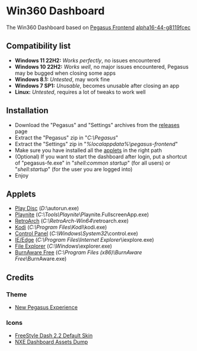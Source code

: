 # Win360 Dashboard
The Win360 Dashboard based on [Pegasus Frontend](https://pegasus-frontend.org/) [alpha16-44-g8119fcec](https://github.com/mmatyas/pegasus-frontend/releases/download/continuous/pegasus-fe_alpha16-44-g8119fcec_win-mingw-static.zip)
## Compatibility list
- **Windows 11 22H2:** *Works perfectly*, no issues encountered
- **Windows 10 22H2:** *Works well*, no major issues encountered, Pegasus may be bugged when closing some apps
- **Windows 8.1:** *Untested*, may work fine
- **Windows 7 SP1:** *Unusable*, becomes unusable after closing an app
- **Linux:** *Untested*, requires a lot of tweaks to work well
## Installation
- Download the "Pegasus" and "Settings" archives from the [releases](https://github.com/Win-360/Dashboard/releases) page 
- Extract the "Pegasus" zip in "*C:\Pegasus*"
- Extract the "Settings" zip in "*%localappdata%\pegasus-frontend*"
- Make sure you have installed all the [applets](#applets) in the right path
- (Optional) If you want to start the dashboard after login, put a shortcut of "pegasus-fe.exe" in "*shell:common startup*" (for all users) or "*shell:startup*" (for the user you are logged into)
- Enjoy
## Applets
- [Play Disc]() (*D:*\autorun.exe)
- [Playnite](https://playnite.link/) (*C:\Tools\Playnite*\Playnite.FullscreenApp.exe)
- [RetroArch](https://www.retroarch.com/) (*C:\RetroArch-Win64*\retroarch.exe)
- [Kodi](https://kodi.tv/) (*C:\Program Files\Kodi*\kodi.exe)
- [Control Panel]() (*C:\Windows\System32*\control.exe)
- [IE/Edge](https://www.microsoft.com/edge) (*C:\Program Files\Internet Explorer*\iexplore.exe)
- [File Explorer]() (*C:\Windows*\explorer.exe)
- [BurnAware Free](https://www.burnaware.com/download.html) (*C:\Program Files (x86)\BurnAware Free*\BurnAware.exe)
## Credits
### Theme
- [New Pegasus Experience](https://github.com/riquenunes/pegasus-theme-npe)
### Icons
- [FreeStyle Dash 2.2 Default Skin](https://digiex.net/threads/freestyle-dash-fsd-2-2-freestyle-dashboard-for-xbox-360-download-with-connectx.9773/)
- [NXE Dashboard Assets Dump](https://www.reddit.com/r/360hacks/comments/10ib3cn/rip_images_and_icons_from_nxe_dashboard/)
